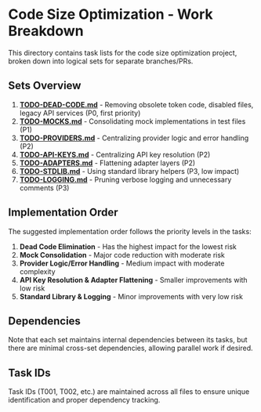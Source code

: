 # Code Size Optimization - Work Breakdown

This directory contains task lists for the code size optimization project, broken down into logical sets for separate branches/PRs.

## Sets Overview

1. **[TODO-DEAD-CODE.md](TODO-DEAD-CODE.md)** - Removing obsolete token code, disabled files, legacy API services (P0, first priority)
2. **[TODO-MOCKS.md](TODO-MOCKS.md)** - Consolidating mock implementations in test files (P1)
3. **[TODO-PROVIDERS.md](TODO-PROVIDERS.md)** - Centralizing provider logic and error handling (P2)
4. **[TODO-API-KEYS.md](TODO-API-KEYS.md)** - Centralizing API key resolution (P2)
5. **[TODO-ADAPTERS.md](TODO-ADAPTERS.md)** - Flattening adapter layers (P2)
6. **[TODO-STDLIB.md](TODO-STDLIB.md)** - Using standard library helpers (P3, low impact)
7. **[TODO-LOGGING.md](TODO-LOGGING.md)** - Pruning verbose logging and unnecessary comments (P3)

## Implementation Order

The suggested implementation order follows the priority levels in the tasks:

1. **Dead Code Elimination** - Has the highest impact for the lowest risk
2. **Mock Consolidation** - Major code reduction with moderate risk
3. **Provider Logic/Error Handling** - Medium impact with moderate complexity
4. **API Key Resolution & Adapter Flattening** - Smaller improvements with low risk
5. **Standard Library & Logging** - Minor improvements with very low risk

## Dependencies

Note that each set maintains internal dependencies between its tasks, but there are minimal cross-set dependencies, allowing parallel work if desired.

## Task IDs

Task IDs (T001, T002, etc.) are maintained across all files to ensure unique identification and proper dependency tracking.
